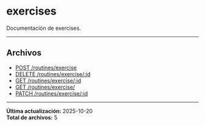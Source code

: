 # exercises

Documentación de exercises.

---

## Archivos

- [POST /routines/exercise](./create-exercise.md)
- [DELETE /routines/exercise/:id](./delete-exercise.md)
- [GET /routines/exercise/:id](./get-exercise.md)
- [GET /routines/exercise/](./list-exercises.md)
- [PATCH /routines/exercise/:id](./update-exercise.md)

---

**Última actualización:** 2025-10-20  
**Total de archivos:** 5
